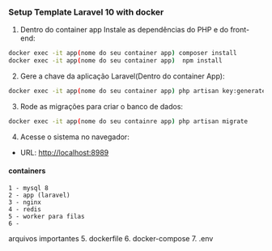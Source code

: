 
### Setup Template Laravel 10 with docker 

1.  Dentro do container app Instale as dependências do PHP e do front-end:

```bash
docker exec -it app(nome do seu container app) composer install
docker exec -it app(nome do seu container app)  npm install
```

2.  Gere a chave da aplicação Laravel(Dentro do container App):

```bash
docker exec -it app(nome do seu container app) php artisan key:generate
```

3. Rode as migrações para criar o banco de dados:

```bash
docker exec -it app(nome do seu containre app) php artisan migrate
```

4. Acesse o sistema no navegador:

-   URL: [http://localhost:8989](http://localhost:8989)

#### containers

    1 - mysql 8
    2 - app (laravel)
    3 - nginx
    4 - redis
    5 - worker para filas
    6 -

arquivos importantes 5. dockerfile 6. docker-compose 7. .env
